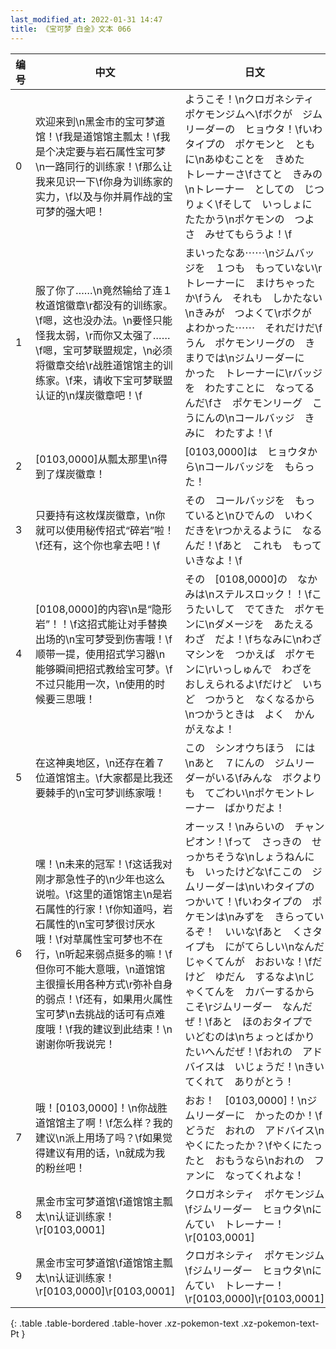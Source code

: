 ```yaml
---
last_modified_at: 2022-01-31 14:47
title: 《宝可梦 白金》文本 066
---
```

| 编号 | 中文 | 日文 |
| ---- | ---- | ---- |
| 0 | 欢迎来到\n黑金市的宝可梦道馆！\f我是道馆馆主瓢太！\f我是个决定要与岩石属性宝可梦\n一路同行的训练家！\f那么让我来见识一下\f你身为训练家的实力，\f以及与你并肩作战的宝可梦的强大吧！ | ようこそ！\nクロガネシティ　ポケモンジムへ\fボクが　ジムリーダーの　ヒョウタ！\fいわタイプの　ポケモンと　ともに\nあゆむことを　きめた　トレーナーさ\fさてと　きみの\nトレーナー　としての　じつりょく\fそして　いっしょに　たたかう\nポケモンの　つよさ　みせてもらうよ！\f |
| 1 | 服了你了……\n竟然输给了连１枚道馆徽章\r都没有的训练家。\f嗯，这也没办法。\n要怪只能怪我太弱，\r而你又太强了……\f嗯，宝可梦联盟规定，\n必须将徽章交给\r战胜道馆馆主的训练家。\f来，请收下宝可梦联盟认证的\n煤炭徽章吧！\f | まいったなあ⋯⋯\nジムバッジを　１つも　もっていない\rトレーナーに　まけちゃったか\fうん　それも　しかたない\nきみが　つよくて\rボクが　よわかった⋯⋯　それだけだ\fうん　ポケモンリーグの　きまりでは\nジムリーダーに　かった　トレーナーに\rバッジを　わたすことに　なってるんだ\fさ　ポケモンリーグ　こうにんの\nコールバッジ　きみに　わたすよ！\f |
| 2 | [0103,0000]从瓢太那里\n得到了煤炭徽章！ | [0103,0000]は　ヒョウタから\nコールバッジを　もらった！ |
| 3 | 只要持有这枚煤炭徽章，\n你就可以使用秘传招式“碎岩”啦！\f还有，这个你也拿去吧！\f | その　コールバッジを　もっていると\nひでんの　いわくだきを\rつかえるように　なるんだ！\fあと　これも　もっていきなよ！\f |
| 4 | [0108,0000]的内容\n是“隐形岩”！！\f这招式能让对手替换出场的\n宝可梦受到伤害哦！\f顺带一提，使用招式学习器\n能够瞬间把招式教给宝可梦。\f不过只能用一次，\n使用的时候要三思哦！ | その　[0108,0000]の　なかみは\nステルスロック！！\fこうたいして　でてきた　ポケモンに\nダメージを　あたえる　わざ　だよ！\fちなみに\nわざマシンを　つかえば　ポケモンに\rいっしゅんで　わざを　おしえられるよ\fだけど　いちど　つかうと　なくなるから\nつかうときは　よく　かんがえなよ！ |
| 5 | 在这神奥地区，\n还存在着７位道馆馆主。\f大家都是比我还要棘手的\n宝可梦训练家哦！ | この　シンオウちほう　には\nあと　７にんの　ジムリーダーがいる\fみんな　ボクよりも　てごわい\nポケモントレーナー　ばかりだよ！ |
| 6 | 嘿！\n未来的冠军！\f这话我对刚才那急性子的\n少年也这么说啦。\f这里的道馆馆主\n是岩石属性的行家！\f你知道吗，岩石属性的\n宝可梦很讨厌水哦！\f对草属性宝可梦也不在行，\n听起来弱点挺多的嘛！\f但你可不能大意哦，\n道馆馆主很擅长用各种方式\r弥补自身的弱点！\f还有，如果用火属性宝可梦\n去挑战的话可有点难度哦！\f我的建议到此结束！\n谢谢你听我说完！ | オーッス！\nみらいの　チャンピオン！\fって　さっきの　せっかちそうな\nしょうねんにも　いったけどな\fここの　ジムリーダーは\nいわタイプの　つかいて！\fいわタイプの　ポケモンは\nみずを　きらっているぞ！　いいな\fあと　くさタイプも　にがてらしい\nなんだ　じゃくてんが　おおいな！\fだけど　ゆだん　するなよ\nじゃくてんを　カバーするからこそ\rジムリーダー　なんだぜ！\fあと　ほのおタイプで　いどむのは\nちょっとばかり　たいへんだぜ！\fおれの　アドバイスは　いじょうだ！\nきいてくれて　ありがとう！ |
| 7 | 哦！[0103,0000]！\n你战胜道馆馆主了啊！\f怎么样？我的建议\n派上用场了吗？\f如果觉得建议有用的话，\n就成为我的粉丝吧！ | おお！　[0103,0000]！\nジムリーダーに　かったのか！\fどうだ　おれの　アドバイス\nやくにたったか？\fやくにたったと　おもうなら\nおれの　ファンに　なってくれよな！ |
| 8 | 黑金市宝可梦道馆\f道馆馆主瓢太\n认证训练家！\r[0103,0001] | クロガネシティ　ポケモンジム\fジムリーダー　ヒョウタ\nにんてい　トレーナー！\r[0103,0001] |
| 9 | 黑金市宝可梦道馆\f道馆馆主瓢太\n认证训练家！\r[0103,0000]\r[0103,0001] | クロガネシティ　ポケモンジム\fジムリーダー　ヒョウタ\nにんてい　トレーナー！\r[0103,0000]\r[0103,0001] |
{: .table .table-bordered .table-hover .xz-pokemon-text .xz-pokemon-text-Pt }